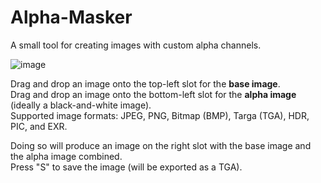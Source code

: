 # Alpha-Masker
A small tool for creating images with custom alpha channels.

![image](https://github.com/HugoBDesigner/Alpha-Masker/assets/6296061/72ede645-90c3-4c7f-8baf-fc909f9606dc)


Drag and drop an image onto the top-left slot for the **base image**.  
Drag and drop an image onto the bottom-left slot for the **alpha image** (ideally a black-and-white image).  
Supported image formats: JPEG, PNG, Bitmap (BMP), Targa (TGA), HDR, PIC, and EXR.

Doing so will produce an image on the right slot with the base image and the alpha image combined.  
Press "S" to save the image (will be exported as a TGA).
